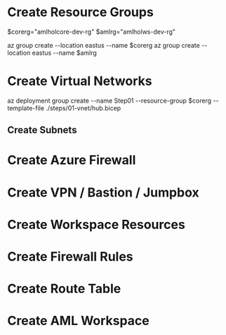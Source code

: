 # Create Resource Groups
$corerg="amlholcore-dev-rg"
$amlrg="amlholws-dev-rg"

az group create --location eastus --name $corerg
az group create --location eastus --name $amlrg

# Create Virtual Networks

az deployment group create --name Step01 --resource-group $corerg --template-file ./steps/01-vnet/hub.bicep

## Create Subnets

# Create Azure Firewall

# Create VPN / Bastion / Jumpbox

# Create Workspace Resources

# Create Firewall Rules

# Create Route Table

# Create AML Workspace

